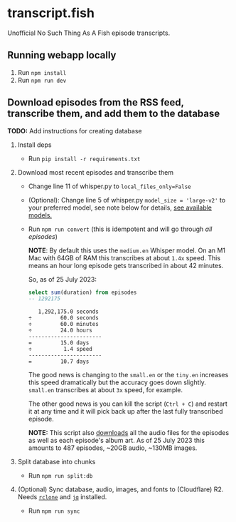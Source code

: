 # transcript.fish

Unofficial No Such Thing As A Fish episode transcripts.

## Running webapp locally

1. Run `npm install`
2. Run `npm run dev`

## Download episodes from the RSS feed, transcribe them, and add them to the database

**TODO:** Add instructions for creating database

1. Install deps

   - Run `pip install -r requirements.txt`

2. Download most recent episodes and transcribe them
   - Change line 11 of whisper.py to `local_files_only=False`

   - (Optional): Change line 5 of whisper.py `model_size = 'large-v2'` to your preferred model, see note below for details, [see available models.](https://huggingface.co/guillaumekln)

   - Run `npm run convert` (this is idempotent and will go through _all episodes_)

     **NOTE**: By default this uses the `medium.en` Whisper model. On an M1 Mac with 64GB of RAM this transcribes at about `1.4x` speed. This means an hour long episode gets transcribed in about 42 minutes.

     So, as of 25 July 2023:

     ```sql
     select sum(duration) from episodes
     -- 1292175
     ```

     ```text
        1,292,175.0 seconds
     ÷         60.0 seconds
     ÷         60.0 minutes
     ÷         24.0 hours
     -----------------------
     =         15.0 days
     ÷          1.4 speed
     -----------------------
     =         10.7 days
     ```

     The good news is changing to the `small.en` or the `tiny.en` increases this speed dramatically but the accuracy goes down slightly. `small.en` transcribes at about `3x` speed, for example.

     The other good news is you can kill the script (`Ctrl + C`) and restart it at any time and it will pick back up after the last fully transcribed episode.

     **NOTE:** This script also [downloads](/src/python/convert.py#L8-L9) all the audio files for the episodes as well as each episode's album art. As of 25 July 2023 this amounts to 487 episodes, ~20GB audio, ~130MB images.

3. Split database into chunks

   - Run `npm run split:db`

4. (Optional) Sync database, audio, images, and fonts to (Cloudflare) R2. Needs [`rclone`](https://rclone.org/) and [`jq`](https://jqlang.github.io/jq/) installed.

   - Run `npm run sync`
